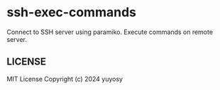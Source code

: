 # ssh-exec-commands

Connect to SSH server using paramiko.
Execute commands on remote server.

## LICENSE
MIT License Copyright (c) 2024 yuyosy

